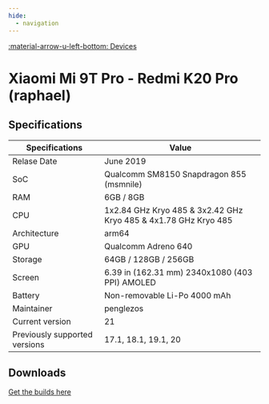 ```yaml
---
hide:
  - navigation
---
```

[:material-arrow-u-left-bottom: Devices](../../devices.md)

# Xiaomi Mi 9T Pro - Redmi K20 Pro (raphael)

## Specifications

| Specifications    | Value                              |
| ----------------- | ---------------------------------- |
| Relase Date       | June 2019 |
| SoC               | Qualcomm SM8150 Snapdragon 855 (msmnile) |
| RAM               | 6GB / 8GB |
| CPU               | 1x2.84 GHz Kryo 485 & 3x2.42 GHz Kryo 485 & 4x1.78 GHz Kryo 485 |
| Architecture      | arm64 |
| GPU               | Qualcomm Adreno 640 |
| Storage           | 64GB / 128GB / 256GB |
| Screen            | 6.39 in (162.31 mm) 2340x1080 (403 PPI) AMOLED |
| Battery           | Non-removable Li-Po 4000 mAh |
| Maintainer        | penglezos |
| Current version   | 21 |
| Previously supported versions | 17.1, 18.1, 19.1, 20 |

## Downloads
[Get the builds here](https://github.com/penglezos/device_xiaomi_raphael/releases)